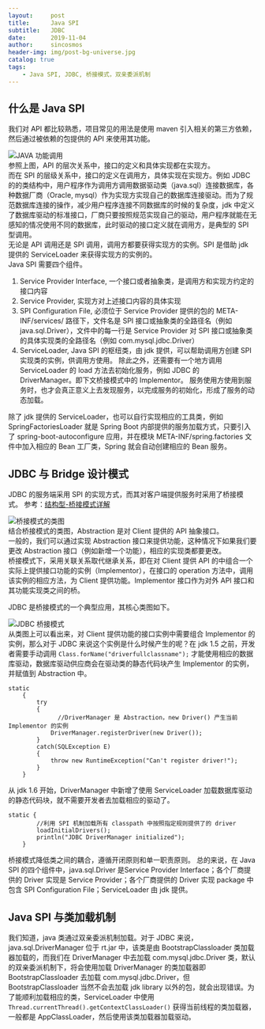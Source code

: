 ```yaml
---
layout:     post
title:      Java SPI
subtitle:   JDBC
date:       2019-11-04
author:     sincosmos
header-img: img/post-bg-universe.jpg
catalog: true
tags:
    - Java SPI, JDBC, 桥接模式，双亲委派机制
---  
```


## 什么是 Java SPI
我们对 API 都比较熟悉，项目常见的用法是使用 maven 引入相关的第三方依赖，然后通过被依赖的包提供的 API 来使用其功能。  

![JAVA 功能调用](https://pic2.zhimg.com/80/v2-e755e1d56a1bc819f7a1b02a6bda5d81_hd.png)  
参照上图，API 的层次关系中，接口的定义和具体实现都在实现方。  
而在 SPI 的层级关系中，接口的定义在调用方，具体实现在实现方。例如 JDBC 的的类结构中，用户程序作为调用方调用数据驱动类（java.sql）连接数据库，各种数据厂商（Oracle, mysql）作为实现方实现自己的数据库连接驱动。而为了规范数据库连接的操作，减少用户程序连接不同数据库的时候的复杂度，jdk 中定义了数据库驱动的标准接口，厂商只要按照规范实现自己的驱动，用户程序就能在无感知的情况使用不同的数据库，此时驱动的接口定义就在调用方，是典型的 SPI 型调用。  
无论是 API 调用还是 SPI 调用，调用方都要获得实现方的实例。SPI 是借助 jdk 提供的 ServiceLoader 来获得实现方的实例的。  
Java SPI 需要四个组件。  
1) Service Provider Interface, 一个接口或者抽象类，是调用方和实现方约定的接口内容  
2) Service Provider, 实现方对上述接口内容的具体实现  
3) SPI Configuration File, 必须位于 Service Provider 提供的包的 META-INF/services/ 路径下，文件名是 SPI 接口或抽象类的全路径名（例如 java.sql.Driver），文件中的每一行是 Service Provider 对 SPI 接口或抽象类的具体实现类的全路径名（例如 com.mysql.jdbc.Driver）  
4) ServiceLoader, Java SPI 的枢纽类，由 jdk 提供，可以帮助调用方创建 SPI 实现类的实例，供调用方使用。
除此之外，还需要有一个地方调用 ServiceLoader 的 load 方法去初始化服务，例如 JDBC 的 DriverManager。即下文桥接模式中的 Implementor。
服务使用方使用到服务时，也才会真正意义上去发现服务，以完成服务的初始化，形成了服务的动态加载。

除了 jdk 提供的 ServiceLoader，也可以自行实现相应的工具类，例如 SpringFactoriesLoader 就是 Spring Boot 内部提供的服务加载方式，只要引入了 spring-boot-autoconfigure 应用，并在模块 META-INF/spring.factories 文件中加入相应的 Bean 工厂类，Spring 就会自动创建相应的 Bean 服务。

## JDBC 与 Bridge 设计模式
JDBC 的服务端采用 SPI 的实现方式，而其对客户端提供服务时采用了桥接模式。
参考：[结构型-桥接模式详解](https://www.cnblogs.com/-crazysnail/p/3977815.html)  
 
![桥接模式的类图](https://images0.cnblogs.com/blog/657084/201409/171816013626677.png)   
结合桥接模式的类图，Abstraction 是对 Client 提供的 API 抽象接口。   
一般的，我们可以通过实现 Abstraction 接口来提供功能，这种情况下如果我们要更改 Abstraction 接口（例如新增一个功能），相应的实现类都要更改。  
桥接模式下，采用关联关系取代继承关系，即在对 Client 提供 API 的中组合一个实际上提供接口功能的实例（Implementor），在接口的 operation 方法中，调用该实例的相应方法，为 Client 提供功能。Implementor 接口作为对外 API 接口和其功能实现类之间的桥。  

JDBC 是桥接模式的一个典型应用，其核心类图如下。  

![JDBC 桥接模式](https://images0.cnblogs.com/blog/657084/201409/172246487688336.png)  
从类图上可以看出来，对 Client 提供功能的接口实例中需要组合 Implementor 的实例，那么对于 JDBC 来说这个实例是什么时候产生的呢？在 jdk 1.5 之前，开发者需要手动调用 `Class.forName("driverfullclassname");` 才能使用相应的数据库驱动，数据库驱动供应商会在驱动类的静态代码块产生 Implementor 的实例，并赋值到 Abstraction 中。  

```
static 
    {
        try
        {
        	  //DriverManager 是 Abstraction，new Driver() 产生当前 Implementor 的实例
            DriverManager.registerDriver(new Driver());
        }
        catch(SQLException E)
        {
            throw new RuntimeException("Can't register driver!");
        }
    }
```

从 jdk 1.6 开始，DriverManager 中新增了使用 ServiceLoader 加载数据库驱动的静态代码块，就不需要开发者去加载相应的驱动了。  

```
static {
        //利用 SPI 机制加载所有 classpath 中按照指定规则提供了的 driver
        loadInitialDrivers();
        println("JDBC DriverManager initialized");
    }
```

桥接模式降低类之间的耦合，遵循开闭原则和单一职责原则。
总的来说，在 Java SPI 的四个组件中，java.sql.Driver 是Service Provider Interface；各个厂商提供的 Driver 实现是 Service Provider；各个厂商提供的 Driver 实现 package 中包含 SPI Configuration File；ServiceLoader 由 jdk 提供。

## Java SPI 与类加载机制
我们知道，java 类通过双亲委派机制加载。对于 JDBC 来说，java.sql.DriverManager 位于 rt.jar 中，该类是由 BootstrapClassloader 类加载器加载的，而我们在 DriverManager 中去加载 com.mysql.jdbc.Driver 类，默认的双亲委派机制下，将会使用加载 DriverManager 的类加载器即 BootstrapClassloader 去加载 com.mysql.jdbc.Driver，但 BootstrapClassloader 当然不会去加载 jdk library 以外的包，就会出现错误。为了能顺利加载相应的类，ServiceLoader 中使用 `Thread.currentThread().getContextClassLoader()` 获得当前线程的类加载器，一般都是 AppClassLoader，然后使用该类加载器加载驱动。





